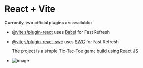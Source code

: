 # React + Vite



Currently, two official plugins are available:

- [@vitejs/plugin-react](https://github.com/vitejs/vite-plugin-react/blob/main/packages/plugin-react/README.md) uses [Babel](https://babeljs.io/) for Fast Refresh
- [@vitejs/plugin-react-swc](https://github.com/vitejs/vite-plugin-react-swc) uses [SWC](https://swc.rs/) for Fast Refresh

  The project is a simple Tic-Tac-Toe game build using React JS

- ![image](https://github.com/user-attachments/assets/be4b4ca2-00d4-4fb6-ab76-5e1b7b908f51)

